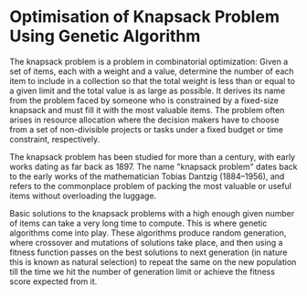# Optimisation of Knapsack Problem Using Genetic Algorithm

The knapsack problem is a problem in combinatorial optimization: Given a set of items, each with a weight and a value, determine the number of each item to include in a collection so that the total weight is less than or equal to a given limit and the total value is as large as possible. It derives its name from the problem faced by someone who is constrained by a fixed-size knapsack and must fill it with the most valuable items. The problem often arises in resource allocation where the decision makers have to choose from a set of non-divisible projects or tasks under a fixed budget or time constraint, respectively.

The knapsack problem has been studied for more than a century, with early works dating as far back as 1897. The name "knapsack problem" dates back to the early works of the mathematician Tobias Dantzig (1884–1956), and refers to the commonplace problem of packing the most valuable or useful items without overloading the luggage.

Basic solutions to the knapsack problems with a high enough given number of items can take a very long time to compute. This is where genetic algorithms come into play. These algorithms produce random generation, where crossover and mutations of solutions take place, and then using a fitness function passes on the best solutions to next generation (in nature this is known as natural selection) to repeat the same on the new population till the time we hit the number of generation limit or achieve the fitness score expected from it.



